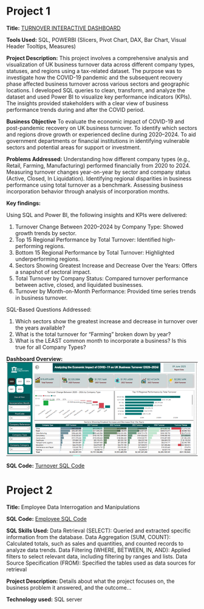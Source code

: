 # Project 1

**Title:** [TURNOVER INTERACTIVE DASHBOARD](https://github.com/Tola-Analyst-hub/github.io/blob/main/Shital%20Corporations%20Report.pbix)

**Tools Used:** SQL, POWERBI (Slicers, Pivot Chart, DAX, Bar Chart, Visual Header Tooltips, Measures)

**Project Description:**
This project involves a comprehensive analysis and visualization of UK business turnover data across different company types, statuses, and regions using a tax-related dataset. The purpose was to investigate how the COVID-19 pandemic and the subsequent recovery phase affected business turnover across various sectors and geographic locations.
I developed SQL queries to clean, transform, and analyze the dataset and used Power BI to visualize key performance indicators (KPIs). The insights provided stakeholders with a clear view of business performance trends during and after the COVID period.

**Business Objective**
To evaluate the economic impact of COVID-19 and post-pandemic recovery on UK business turnover.
To identify which sectors and regions drove growth or experienced decline during 2020–2024.
To aid government departments or financial institutions in identifying vulnerable sectors and potential areas for support or investment.

**Problems Addressed:**
Understanding how different company types (e.g., Retail, Farming, Manufacturing) performed financially from 2020 to 2024.
Measuring turnover changes year-on-year by sector and company status (Active, Closed, In Liquidation).
Identifying regional disparities in business performance using total turnover as a benchmark.
Assessing business incorporation behavior through analysis of incorporation months.

**Key findings:** 

Using SQL and Power BI, the following insights and KPIs were delivered:
1. Turnover Change Between 2020–2024 by Company Type: Showed growth trends by sector.
2. Top 15 Regional Performance by Total Turnover: Identified high-performing regions.
3. Bottom 15 Regional Performance by Total Turnover: Highlighted underperforming regions.
4. Sectors Showing Greatest Increase and Decrease Over the Years: Offers a snapshot of sectoral impact.
5. Total Turnover by Company Status: Compared turnover performance between active, closed, and liquidated businesses.
6. Turnover by Month-on-Month Performance: Provided time series trends in business turnover.

SQL-Based Questions Addressed:
1. Which sectors show the greatest increase and decrease in turnover over the years available?
2. What is the total turnover for “Farming” broken down by year?
3. What is the LEAST common month to incorporate a business? Is this true for all Company Types?

**Dashboard Overview:** 
![TURNOVER](Turnover1.PNG)


**SQL Code:**
[Turnover SQL Code](https://github.com/Tola-Analyst-hub/github.io/blob/main/Turnover.sql)

# Project 2

**Title:** Employee Data Interrogation and Manipulations 

**SQL Code:**
[Employee SQL Code](https://github.com/Tola-Analyst-hub/github.io/blob/main/Employee.sql)

**SQL Skills Used:** 
Data Retrieval (SELECT): Queried and extracted specific information from the database.
Data Aggregation (SUM, COUNT): Calculated totals, such as sales and quantities, and counted records to analyze data trends.
Data Filtering (WHERE, BETWEEN, IN, AND): Applied filters to select relevant data, including filtering by ranges and lists.
Data Source Specification (FROM): Specified the tables used as data sources for retrieval

**Project Description:**
Details about what the project focuses on, the business problem it answered, and the outcome...

**Technology used:** SQL server
